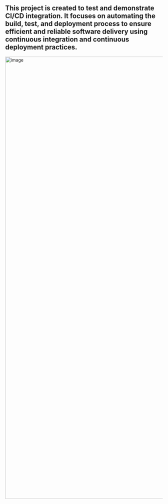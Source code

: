## This project is created to test and demonstrate CI/CD integration. It focuses on automating the build, test, and deployment process to ensure efficient and reliable software delivery using continuous integration and continuous deployment practices.

<img width="1415" alt="image" src="https://github.com/user-attachments/assets/797cfbb4-09c7-476a-bd26-29e20c7d9faa" />

